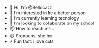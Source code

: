 - 👋 Hi, I’m @Bellocazz
- 👀 I’m interested in be a better person
- 🌱 I’m currently learning tecnology
- 💞️ I’m looking to collaborate on my school
- 📫 How to reach me ...
- 😄 Pronouns: she her
- ⚡ Fun fact: i love cats

<!---
Bellocazz/Bellocazz is a ✨ special ✨ repository because its `README.md` (this file) appears on your GitHub profile.
You can click the Preview link to take a look at your changes.
--->
